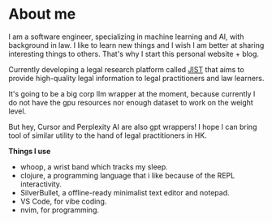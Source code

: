 # About me

I am a software engineer, specializing in machine learning and AI, with background in law. I like to learn new things and I wish I am better at sharing interesting things to others. That's why I start this personal website + blog.

Currently developing a legal research platform called [JIST](https://chat.jist.space/landing) that aims to provide high-quality legal information to legal practitioners and law learners.

It's going to be a big corp llm wrapper at the moment, because currently I do not have the gpu resources nor enough dataset to work on the weight level.

But hey, Cursor and Perplexity AI are also gpt wrappers! I hope I can bring tool of similar utility to the hand of legal practitioners in HK.

**Things I use**

-   whoop, a wrist band which tracks my sleep.
-   clojure, a programming language that i like because of the REPL interactivity.
-   SilverBullet, a offline-ready minimalist text editor and notepad.
-   VS Code, for vibe coding.
-   nvim, for programming.